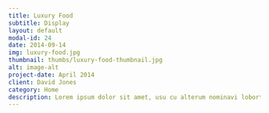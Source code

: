 ```yaml
---
title: Luxury Food
subtitle: Display
layout: default
modal-id: 24
date: 2014-09-14
img: luxury-food.jpg
thumbnail: thumbs/luxury-food-thumbnail.jpg
alt: image-alt
project-date: April 2014
client: David Jones
category: Home
description: Lorem ipsum dolor sit amet, usu cu alterum nominavi lobortis.
---
```

